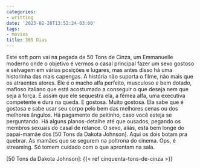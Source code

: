 ```yaml
---
categories:
- writting
date: '2023-02-20T13:52:24-03:00'
tags:
- movies
title: 365 Dias
---
```


Este soft porn vai na pegada de 50 Tons de Cinza, um Emmanuelle moderno onde o objetivo é vermos o casal principal fazer um sexo gostoso e selvagem em várias posições e lugares, mas antes disso há uma historinha das mais capengas. A história não suporta o filme, não mais que os atraentes atores. Ele é o macho alfa perfeito, musculoso e bem dotado, mafioso italiano que está acostumado a conseguir o que deseja nem que seja à força. É assim que ele sequestra ela, a fêmea alfa, uma executiva competente e dura na queda. E gostosa. Muito gostosa. Ela sabe que é gostosa e sabe usar seu corpo pelo bem das melhores cenas ou dos melhores ângulos. Há pagamento de peitinho, caso você esteja se perguntando. Há alguns planos-detalhe até que ousados, pegando os membros sexuais do casal de relance. O sexo, aliás, está bem longe do papai-mamãe dos [50 Tons da Dakota Johnson]. Aqui os dois botam pra quebrar. As mamães que se segurem na poltrona do cinema. Ops, é streaming. Só tomem cuidado com o que aprontam na sala.

[50 Tons da Dakota Johnson]: {{< ref cinquenta-tons-de-cinza >}}

